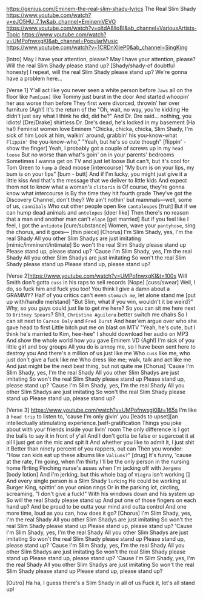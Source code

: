 
https://genius.com/Eminem-the-real-slim-shady-lyrics
The Real Slim Shady
https://www.youtube.com/watch?v=eJO5HU_7_1w&ab_channel=EminemVEVO
https://www.youtube.com/watch?v=oltdA8lloBI&ab_channel=VariousArtists-Topic
https://www.youtube.com/watch?v=UMPofnwxgKI&ab_channel=PopularMusic
https://www.youtube.com/watch?v=1CRDnXlieP0&ab_channel=SingKing

[Intro]
May I have your attention, please?
May I have your attention, please?
Will the real Slim Shady please stand up?        [Shady/shady-of doubtful honesty]
I repeat, will the real Slim Shady please stand up?
We're gonna have a problem here...

[Verse 1]
Y'all act like you never seen a white person before
`Jaws` all on the floor like `Pam[pan]` like Tommy just burst in the door
And started whoopin' her ass worse than before
They first were divorced, throwin' her over furniture (Agh!)
It's the return of the "Oh, wait, no way, you're kidding
He didn't just say what I think he did, did he?"
And Dr. Dre said… nothing, you idiots!       [Dre/Drake] shirtless
Dr. Dre's dead, he's locked in my basement (Ha ha!)
Feminist women love Eminem
"Chicka, chicka, chicka, Slim Shady, I'm sick of him
Look at him, walkin' around, grabbin' his you-know-what
`Flippin'` the you-know-who," "Yeah, but he's so cute though"  [flippin' - show the finger]
Yeah, I probably got a couple of screws up in my `head loose`
But no worse than what's goin' on in your parents' bedrooms
Sometimes I wanna get on TV and just let loose
But can't, but it's cool for Tom Green to `hump` a dead moose      [intercourse]
"My bum is on your lips, my bum is on your lips"              [bum - butt]
And if I'm lucky, you might just give it a little kiss
And that's the message that we deliver to little kids
And expect them not to know what a woman's `clitoris` is
Of course, they're gonna know what intercourse is
By the time they hit fourth grade
They've got the Discovery Channel, don't they?
We ain't nothin' but mammals—well, some of us, `cannibals`
Who cut other people open like `cantaloupes`     [fruit]
But if we can hump dead animals and `antelopes`    [deer like]
Then there's no reason that a man and another man can't `elope` [get married]
But if you feel like I feel, I got the `antidote`        [cure/substance]
Women, wave your `pantyhose`, sing the chorus, and it goes—   [thin piece]
[Chorus]
I'm Slim Shady, yes, I'm the real Shady
All you other Slim Shadys are just imitating [mimic/imminent/intimate] 
So won't the real Slim Shady please stand up
Please stand up, please stand up?
'Cause I'm Slim Shady, yes, I'm the real Shady
All you other Slim Shadys are just imitating
So won't the real Slim Shady please stand up
Please stand up, please stand up?

[Verse 2]https://www.youtube.com/watch?v=UMPofnwxgKI&t=100s
Will Smith don't gotta `cuss` in his raps to sell records (Nope)   [cuss/swear]
Well, I do, so fuck him and fuck you too!
You think I give a damn about a GRAMMY?
Half of you critics can't even `stomach me`, let alone stand me    [put up with/handle me/stand]
"But Slim, what if you win, wouldn't it be weird?"
Why, so you guys could just lie to get me here?
So you can sit me here next to `Britney Spears`?
Shit, `Christina Aguilera` better switch me chairs
So I can sit next to `Carson Daly` and `Fred Durst`
And hear'em argue over who she gave head to first
Little bitch put me on blast on MTV
"Yeah, he's cute, but I think he's married to Kim, hee-hee"
I should download her audio on MP3
And show the whole world how you gave Eminem VD (Agh!)
I'm sick of you little girl and boy groups
All you do is annoy me, so I have been sent here to destroy you
And there's a million of us just like me
Who `cuss` like me, who just don't give a fuck like me
Who dress like me; walk, talk and act like me
And just might be the next best thing, but not quite me
[Chorus]
'Cause I'm Slim Shady, yes, I'm the real Shady
All you other Slim Shadys are just imitating
So won't the real Slim Shady please stand up
Please stand up, please stand up?
'Cause I'm Slim Shady, yes, I'm the real Shady
All you other Slim Shadys are just imitating
So won't the real Slim Shady please stand up
Please stand up, please stand up?

[Verse 3] https://www.youtube.com/watch?v=UMPofnwxgKI&t=165s
I'm like a `head trip` to listen to, 'cause I'm only givin' you   [leads to upset][an intellectually stimulating experience.]self-gratification
Things you joke about with your friends inside your livin' room
The only difference is I got the balls to say it in front of y'all
And I don't gotta be false or sugarcoat it at all
I just get on the mic and spit it
And whether you like to admit it, I just shit it
Better than ninety percent of you rappers, out can
Then you wonder: "How can kids eat up these albums like `Valiums?`"  [drug]
It's funny, 'cause at the rate, I'm going, when I'm thirty
I'll be the only person in the nursing home flirting
Pinching nurse's asses when I'm jacking off with `Jergens`   [body lotion]
And I'm jerking, but this whole bag of `Viagra` isn't working []
And every single person is a Slim Shady `lurking`
He could be working at Burger King, spittin' on your onion rings
Or in the parking lot, circling, screaming, "I don't give a fuck!"
With his windows down and his system up
So will the real Shady please stand up
And put one of those fingers on each hand up?
And be proud to be outta your mind and outta control
And one more time, loud as you can, how does it go?
[Chorus]
I'm Slim Shady, yes, I'm the real Shady
All you other Slim Shadys are just imitating
So won't the real Slim Shady please stand up
Please stand up, please stand up?
'Cause I'm Slim Shady, yes, I'm the real Shady
All you other Slim Shadys are just imitating
So won't the real Slim Shady please stand up
Please stand up, please stand up?
'Cause I'm Slim Shady, yes, I'm the real Shady
All you other Slim Shadys are just imitating
So won't the real Slim Shady please stand up
Please stand up, please stand up?
'Cause I'm Slim Shady, yes, I'm the real Shady
All you other Slim Shadys are just imitating
So won't the real Slim Shady please stand up
Please stand up, please stand up?

[Outro]
Ha ha, I guess there's a Slim Shady in all of us
Fuck it, let's all stand up!